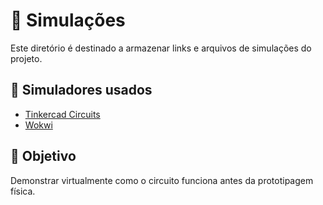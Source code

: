 # 🧪 Simulações

Este diretório é destinado a armazenar links e arquivos de simulações do projeto.

## 🔗 Simuladores usados
- [Tinkercad Circuits](https://www.tinkercad.com/)
- [Wokwi](https://wokwi.com/)

## 🎯 Objetivo
Demonstrar virtualmente como o circuito funciona antes da prototipagem física.

